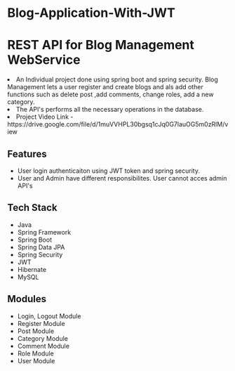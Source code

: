 # Blog-Application-With-JWT

# REST API for Blog Management WebService

<!-- ============================================  DETAILS ======================================================  -->

<li>An Individual project done using spring boot and spring security. Blog Management lets a user register and create blogs and als add other functions 
such as delete post ,add comments, change roles, add a new category.
<li>The API's performs all the necessary operations in the database.
<br>


<!-- ============================================  AUTHOR ======================================================  -->

<li>Project Video Link -https://drive.google.com/file/d/1muVVHPL30bgsq1cJq0G7lauOG5m0zRlM/view
<!-- ============================================  FEATURES ======================================================  -->

  
## Features

* User login authenticaiton using JWT token and spring security.
* User and Admin have different responsibilites. User cannot acces admin API's

<!-- ============================================  TECH STACK ======================================================  -->

## Tech Stack

* Java
* Spring Framework
* Spring Boot
* Spring Data JPA
* Spring Security
* JWT
* Hibernate
* MySQL

<!-- ============================================  MODULES ======================================================  -->

## Modules

* Login, Logout Module
* Register Module
* Post Module
* Category Module
* Comment Module
* Role Module
* User Module

